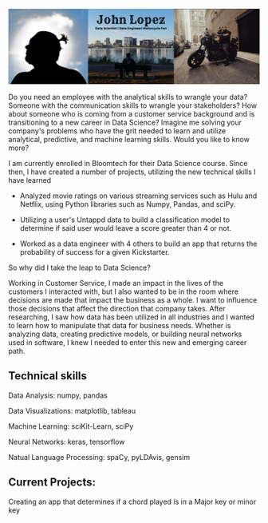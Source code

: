 
![](https://github.com/Lopez-John/Lopez-John/blob/main/Black%20Simple%20Hannah%20Morales%20Traveller%20LinkedIn%20Banner%20(1).png?raw=true)


Do you need an employee with the analytical skills to wrangle your data? Someone with the communication skills to wrangle your stakeholders? How about someone who is coming from a customer service background and is transitioning to a new career in Data Science? Imagine me solving your company's problems who have the grit needed to learn and utilize analytical, predictive, and machine learning skills. Would you like to know more?

I am currently enrolled in Bloomtech for their Data Science course. Since then, I have created a number of projects, utilizing the new technical skills I have learned

* Analyzed movie ratings on various streaming services such as Hulu and Netflix, using Python libraries such as Numpy, Pandas, and sciPy.

* Utilizing a user's Untappd data to build a classification model to determine if said user would leave a score greater than 4 or not.

* Worked as a data engineer with 4 others to build an app that returns the probability of success for a given Kickstarter.

So why did I take the leap to Data Science?

Working in Customer Service, I made an impact in the lives of the customers I interacted with, but I also wanted to be in the room where decisions are made that impact the business as a whole. I want to influence those decisions that affect the direction that company takes. After researching, I saw how data has been utilized in all industries and I wanted to learn how to manipulate that data for business needs. Whether is analyzing data, creating predictive models, or building neural networks used in software, I knew I needed to enter this new and emerging career path.

Technical skills
-------------------------------
Data Analysis: numpy, pandas

Data Visualizations: matplotlib, tableau

Machine Learning: sciKit-Learn, sciPy

Neural Networks: keras, tensorflow

Natual Language Processing: spaCy, pyLDAvis, gensim

Current Projects:
--------------------------
Creating an app that determines if a chord played is in a Major key or minor key
